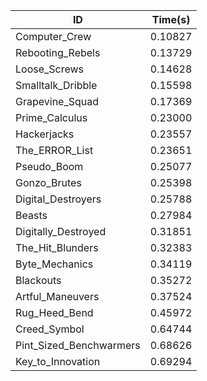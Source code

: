 |ID|Time(s)|
|-|-|
|Computer_Crew|0.10827|
|Rebooting_Rebels|0.13729|
|Loose_Screws|0.14628|
|Smalltalk_Dribble|0.15598|
|Grapevine_Squad|0.17369|
|Prime_Calculus|0.23000|
|Hackerjacks|0.23557|
|The_ERROR_List|0.23651|
|Pseudo_Boom|0.25077|
|Gonzo_Brutes|0.25398|
|Digital_Destroyers|0.25788|
|Beasts|0.27984|
|Digitally_Destroyed|0.31851|
|The_Hit_Blunders|0.32383|
|Byte_Mechanics|0.34119|
|Blackouts|0.35272|
|Artful_Maneuvers|0.37524|
|Rug_Heed_Bend|0.45972|
|Creed_Symbol|0.64744|
|Pint_Sized_Benchwarmers|0.68626|
|Key_to_Innovation|0.69294|
